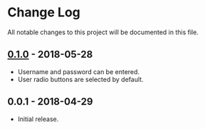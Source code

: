 # Change Log
All notable changes to this project will be documented in this file.

## [0.1.0] - 2018-05-28
- Username and password can be entered.
- User radio buttons are selected by default.

## 0.0.1 - 2018-04-29
- Initial release.

[0.1.0]: https://github.com/Crayon2000/GitConduit/compare/v0.0.1...v0.1.0
